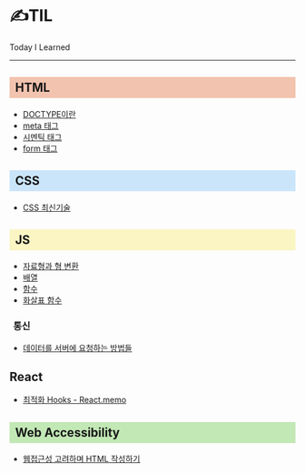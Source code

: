 # ✍TIL

Today I Learned

---

<h2 style="background-color:#f2c3ae; padding:6px 0 6px 10px">HTML</h2>

- <a href="HTML\DOCTYPE이란.md">DOCTYPE이란</a>
- <a href="HTML\meta태그.md">meta 태그</a>
- <a href="HTML\시멘틱태그.md">시멘틱 태그</a>
- <a href="HTML\form태그.md">form 태그</a>

<h2 style="background-color:#cae5fa; padding:6px 0 6px 10px">CSS</h2>

- <a href="CSS\CSS 최신기술.md">CSS 최신기술</a>

<h2 style="background-color:#faf5c3; padding:6px 0 6px 10px">JS</h2>

- <a href="JS\자료형과 형 변환.md">자료형과 형 변환</a>
- <a href="JS\배열.md">배열</a>
- <a href="JS\함수.md">함수</a>
- <a href="JS\화살표 함수.md">화살표 함수</a>

<h3 style="text-indent:0.4em">통신</h3>

- <a href="JS\통신\데이터를 서버에 요청하는 방법들.md">데이터를 서버에 요청하는 방법들</a>

<h2>React</h2>

- <a href="React\최적화 Hooks - React.memo.md">최적화 Hooks - React.memo</a>

<h2 style="background-color:#c2e8b5; padding:6px 0 6px 10px"> Web Accessibility </h2>

- <a href="Accessibility\웹접근성 고려하며 HTML 작성하기.md">웹접근성 고려하며 HTML 작성하기</a>
